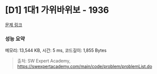 # [D1] 1대1 가위바위보 - 1936 

[문제 링크](https://swexpertacademy.com/main/code/problem/problemDetail.do?contestProbId=AV5PjKXKALcDFAUq) 

### 성능 요약

메모리: 13,544 KB, 시간: 5 ms, 코드길이: 1,855 Bytes



> 출처: SW Expert Academy, https://swexpertacademy.com/main/code/problem/problemList.do